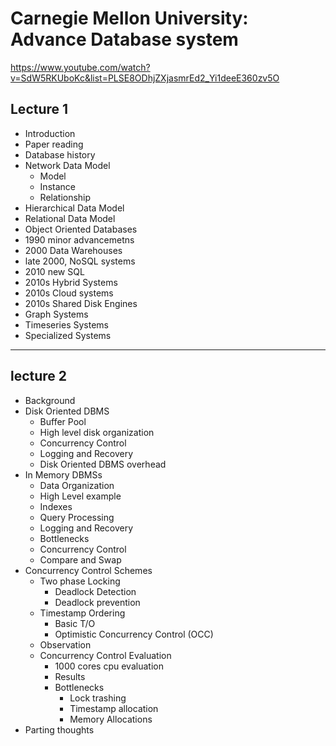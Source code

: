 # Carnegie Mellon University: Advance Database system

https://www.youtube.com/watch?v=SdW5RKUboKc&list=PLSE8ODhjZXjasmrEd2_Yi1deeE360zv5O


## Lecture 1
- Introduction
- Paper reading
- Database history
- Network Data Model
  - Model
  - Instance
  - Relationship
- Hierarchical Data Model
- Relational Data Model
- Object Oriented Databases
- 1990 minor advancemetns
- 2000 Data Warehouses
- late 2000, NoSQL systems
- 2010 new SQL
- 2010s Hybrid Systems
- 2010s Cloud systems
- 2010s Shared Disk Engines
- Graph Systems
- Timeseries Systems
- Specialized Systems
---

## lecture 2
- Background
- Disk Oriented DBMS
  - Buffer Pool
  - High level disk organization
  - Concurrency Control
  - Logging and Recovery
  - Disk Oriented DBMS overhead
- In Memory DBMSs
  - Data Organization
  - High Level example
  - Indexes
  - Query Processing
  - Logging and Recovery
  - Bottlenecks
  - Concurrency Control
  - Compare and Swap
- Concurrency Control Schemes
  - Two phase Locking
    - Deadlock Detection
    - Deadlock prevention
  - Timestamp Ordering
    - Basic T/O
    - Optimistic Concurrency Control (OCC)
  - Observation
  - Concurrency Control Evaluation
    - 1000 cores cpu evaluation
    - Results
    - Bottlenecks
      - Lock trashing
      - Timestamp allocation
      - Memory Allocations
- Parting thoughts
